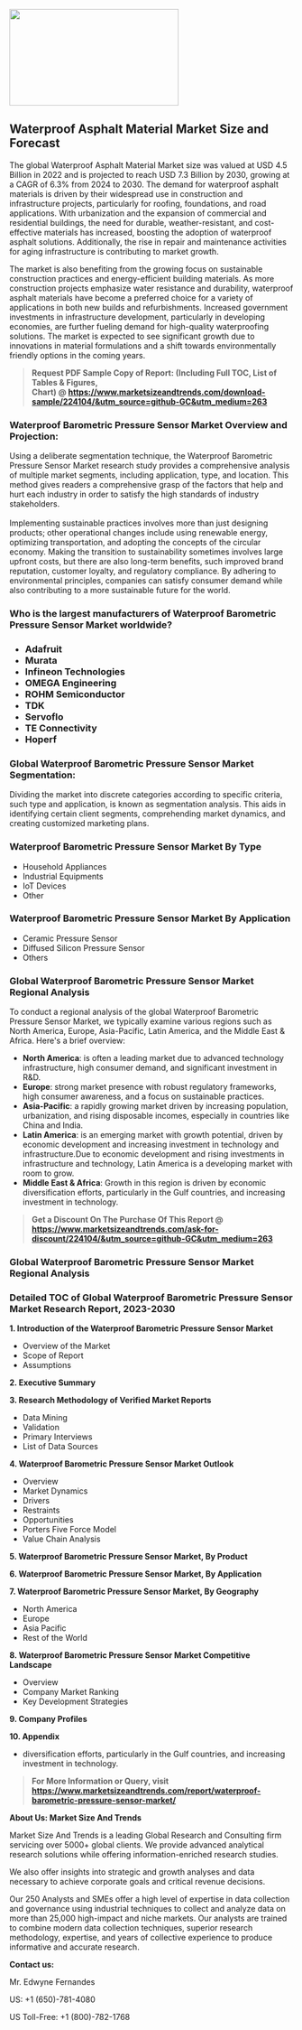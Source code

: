 <p><img class="alignnone size-medium wp-image-20088" src="https://ffe5etoiles.com/wp-content/uploads/2024/12/MST1-300x171.png" alt="" width="300" height="171" /></p><h2>Waterproof Asphalt Material Market Size and Forecast</h2><p>The global Waterproof Asphalt Material Market size was valued at USD 4.5 Billion in 2022 and is projected to reach USD 7.3 Billion by 2030, growing at a CAGR of 6.3% from 2024 to 2030. The demand for waterproof asphalt materials is driven by their widespread use in construction and infrastructure projects, particularly for roofing, foundations, and road applications. With urbanization and the expansion of commercial and residential buildings, the need for durable, weather-resistant, and cost-effective materials has increased, boosting the adoption of waterproof asphalt solutions. Additionally, the rise in repair and maintenance activities for aging infrastructure is contributing to market growth.</p><p>The market is also benefiting from the growing focus on sustainable construction practices and energy-efficient building materials. As more construction projects emphasize water resistance and durability, waterproof asphalt materials have become a preferred choice for a variety of applications in both new builds and refurbishments. Increased government investments in infrastructure development, particularly in developing economies, are further fueling demand for high-quality waterproofing solutions. The market is expected to see significant growth due to innovations in material formulations and a shift towards environmentally friendly options in the coming years.</p></p><blockquote id="" class=""><strong>Request PDF Sample Copy of Report: (Including Full TOC, List of Tables &amp; Figures, Chart)&nbsp;@&nbsp;<strong><a href="https://www.marketsizeandtrends.com/download-sample/224104/&utm_source=github-GC&utm_medium=263" target="_blank">https://www.marketsizeandtrends.com/download-sample/224104/&utm_source=github-GC&utm_medium=263</a></strong></strong></blockquote><h3 id="" class="">Waterproof Barometric Pressure Sensor Market&nbsp;Overview and Projection:</h3><p id="" class="">Using a deliberate segmentation technique, the Waterproof Barometric Pressure Sensor Market research study provides a comprehensive analysis of multiple market segments, including application, type, and location. This method gives readers a comprehensive grasp of the factors that help and hurt each industry in order to satisfy the high standards of industry stakeholders. <br /> <br />Implementing sustainable practices involves more than just designing products; other operational changes include using renewable energy, optimizing transportation, and adopting the concepts of the circular economy. Making the transition to sustainability sometimes involves large upfront costs, but there are also long-term benefits, such improved brand reputation, customer loyalty, and regulatory compliance. By adhering to environmental principles, companies can satisfy consumer demand while also contributing to a more sustainable future for the world.</p><h3 id="" class="">Who is the largest manufacturers of&nbsp;Waterproof Barometric Pressure Sensor Market worldwide?</h3><h3 class=""><p><ul><li>Adafruit </li><li> Murata </li><li> Infineon Technologies </li><li> OMEGA Engineering </li><li> ROHM Semiconductor </li><li> TDK </li><li> Servoflo </li><li> TE Connectivity </li><li> Hoperf</li></ul></p></h3><h3 id="" class="">Global&nbsp;Waterproof Barometric Pressure Sensor Market Segmentation:</h3><p id="" class="">Dividing the market into discrete categories according to specific criteria, such type and application, is known as segmentation analysis. This aids in identifying certain client segments, comprehending market dynamics, and creating customized marketing plans.</p><h3 id="" class="">Waterproof Barometric Pressure Sensor Market&nbsp;By Type</h3><p><p><ul><li>Household Appliances</li><li> Industrial Equipments</li><li> IoT Devices</li><li> Other</p></li></ul></p></p><h3 id="" class="">Waterproof Barometric Pressure Sensor Market&nbsp;By Application</h3><p class=""><p><ul><li>Ceramic Pressure Sensor</li><li> Diffused Silicon Pressure Sensor</li><li> Others</li></ul></p></p><h3 id="" class="">Global Waterproof Barometric Pressure Sensor Market Regional Analysis</h3><p id="" class="">To conduct a regional analysis of the global Waterproof Barometric Pressure Sensor Market, we typically examine various regions such as North America, Europe, Asia-Pacific, Latin America, and the Middle East &amp; Africa. Here's a brief overview:</p><ul><li><strong>North America</strong>: is often a leading market due to advanced technology infrastructure, high consumer demand, and significant investment in R&amp;D.</li><li><strong>Europe</strong>: strong market presence with robust regulatory frameworks, high consumer awareness, and a focus on sustainable practices.</li><li><strong>Asia-Pacific</strong>: a rapidly growing market driven by increasing population, urbanization, and rising disposable incomes, especially in countries like China and India.</li><li><strong>Latin America</strong>: is an emerging market with growth potential, driven by economic development and increasing investment in technology and infrastructure.Due to economic development and rising investments in infrastructure and technology, Latin America is a developing market with room to grow.</li><li><strong>Middle East &amp; Africa</strong>: Growth in this region is driven by economic diversification efforts, particularly in the Gulf countries, and increasing investment in technology.</li></ul><blockquote id="" class=""><strong>Get a Discount On The Purchase Of This Report @ <strong><a href="https://www.marketsizeandtrends.com/ask-for-discount/224104/&utm_source=github-GC&utm_medium=263" target="_blank">https://www.marketsizeandtrends.com/ask-for-discount/224104/&utm_source=github-GC&utm_medium=263</a></strong></strong></blockquote><h3 id="" class="">Global Waterproof Barometric Pressure Sensor Market Regional Analysis</h3><h3 id="" class="">Detailed TOC of Global Waterproof Barometric Pressure Sensor Market Research Report, 2023-2030</h3><p id="" class=""><strong>1. Introduction of the Waterproof Barometric Pressure Sensor Market</strong></p><ul><li>Overview of the Market</li><li>Scope of Report</li><li>Assumptions</li></ul><p id="" class=""><strong>2. Executive Summary</strong></p><p id="" class=""><strong>3. Research Methodology of Verified Market Reports</strong></p><ul><li>Data Mining</li><li>Validation</li><li>Primary Interviews</li><li>List of Data Sources</li></ul><p id="" class=""><strong>4. Waterproof Barometric Pressure Sensor Market Outlook</strong></p><ul><li>Overview</li><li>Market Dynamics</li><li>Drivers</li><li>Restraints</li><li>Opportunities</li><li>Porters Five Force Model</li><li>Value Chain Analysis</li></ul><p id="" class=""><strong>5. Waterproof Barometric Pressure Sensor Market, By Product</strong></p><p id="" class=""><strong>6. Waterproof Barometric Pressure Sensor Market, By Application</strong></p><p id="" class=""><strong>7. Waterproof Barometric Pressure Sensor Market, By Geography</strong></p><ul><li>North America</li><li>Europe</li><li>Asia Pacific</li><li>Rest of the World</li></ul><p id="" class=""><strong>8. Waterproof Barometric Pressure Sensor Market Competitive Landscape</strong></p><ul><li>Overview</li><li>Company Market Ranking</li><li>Key Development Strategies</li></ul><p id="" class=""><strong>9. Company Profiles</strong></p><p id="" class=""><strong>10. Appendix</strong></p><ul><li>diversification efforts, particularly in the Gulf countries, and increasing investment in technology.</li></ul><blockquote id="" class=""><strong>For More Information or Query, visit <strong><strong><a href="https://www.marketsizeandtrends.com/report/waterproof-barometric-pressure-sensor-market/" target="_blank">https://www.marketsizeandtrends.com/report/waterproof-barometric-pressure-sensor-market/</a></strong></strong></strong></blockquote><p id="" class=""><strong>About Us: Market Size And Trends</strong></p><p id="" class="">Market Size And Trends is a leading Global Research and Consulting firm servicing over 5000+ global clients. We provide advanced analytical research solutions while offering information-enriched research studies.</p><p id="" class="">We also offer insights into strategic and growth analyses and data necessary to achieve corporate goals and critical revenue decisions.</p><p id="" class="">Our 250 Analysts and SMEs offer a high level of expertise in data collection and governance using industrial techniques to collect and analyze data on more than 25,000 high-impact and niche markets. Our analysts are trained to combine modern data collection techniques, superior research methodology, expertise, and years of collective experience to produce informative and accurate research.</p><p id="" class=""><strong>Contact us:</strong></p><p id="" class="">Mr. Edwyne Fernandes</p><p id="" class="">US: +1 (650)-781-4080</p><p id="" class="">US Toll-Free: +1 (800)-782-1768</p>
